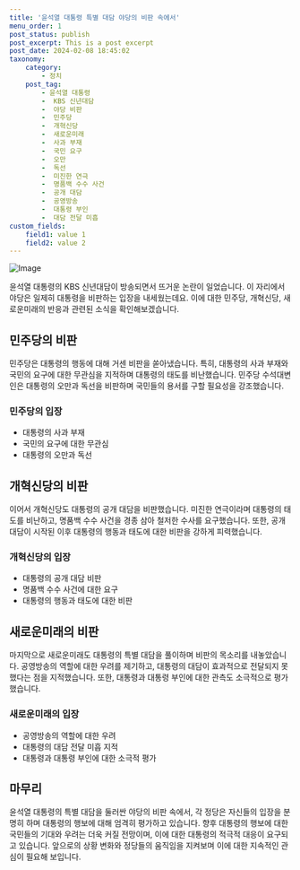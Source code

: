 ```yaml
---
title: '윤석열 대통령 특별 대담 야당의 비판 속에서'
menu_order: 1
post_status: publish
post_excerpt: This is a post excerpt
post_date: 2024-02-08 18:45:02
taxonomy:
    category:
        - 정치
    post_tag:
        - 윤석열 대통령
        -  KBS 신년대담
        -  야당 비판
        -  민주당
        -  개혁신당
        -  새로운미래
        -  사과 부재
        -  국민 요구
        -  오만
        -  독선
        -  미진한 연극
        -  명품백 수수 사건
        -  공개 대담
        -  공영방송
        -  대통령 부인
        -  대담 전달 미흡
custom_fields:
    field1: value 1
    field2: value 2
---
```


![Image](https://imgnews.pstatic.net/image/310/2024/02/08/0000114218_001_20240208112001367.jpg?type=w647)

윤석열 대통령의 KBS 신년대담이 방송되면서 뜨거운 논란이 일었습니다. 이 자리에서 야당은 일제히 대통령을 비판하는 입장을 내세웠는데요. 이에 대한 민주당, 개혁신당, 새로운미래의 반응과 관련된 소식을 확인해보겠습니다.
## 민주당의 비판
민주당은 대통령의 행동에 대해 거센 비판을 쏟아냈습니다. 특히, 대통령의 사과 부재와 국민의 요구에 대한 무관심을 지적하며 대통령의 태도를 비난했습니다. 민주당 수석대변인은 대통령의 오만과 독선을 비판하며 국민들의 용서를 구할 필요성을 강조했습니다.
### 민주당의 입장
- 대통령의 사과 부재
- 국민의 요구에 대한 무관심
- 대통령의 오만과 독선
## 개혁신당의 비판
이어서 개혁신당도 대통령의 공개 대담을 비판했습니다. 미진한 연극이라며 대통령의 태도를 비난하고, 명품백 수수 사건을 경종 삼아 철저한 수사를 요구했습니다. 또한, 공개 대담이 시작된 이후 대통령의 행동과 태도에 대한 비판을 강하게 피력했습니다.
### 개혁신당의 입장
- 대통령의 공개 대담 비판
- 명품백 수수 사건에 대한 요구
- 대통령의 행동과 태도에 대한 비판
## 새로운미래의 비판
마지막으로 새로운미래도 대통령의 특별 대담을 풀이하며 비판의 목소리를 내놓았습니다. 공영방송의 역할에 대한 우려를 제기하고, 대통령의 대담이 효과적으로 전달되지 못했다는 점을 지적했습니다. 또한, 대통령과 대통령 부인에 대한 관측도 소극적으로 평가했습니다.
### 새로운미래의 입장
- 공영방송의 역할에 대한 우려
- 대통령의 대담 전달 미흡 지적
- 대통령과 대통령 부인에 대한 소극적 평가
## 마무리
윤석열 대통령의 특별 대담을 둘러싼 야당의 비판 속에서, 각 정당은 자신들의 입장을 분명히 하며 대통령의 행보에 대해 엄격히 평가하고 있습니다. 향후 대통령의 행보에 대한 국민들의 기대와 우려는 더욱 커질 전망이며, 이에 대한 대통령의 적극적 대응이 요구되고 있습니다. 앞으로의 상황 변화와 정당들의 움직임을 지켜보며 이에 대한 지속적인 관심이 필요해 보입니다.

